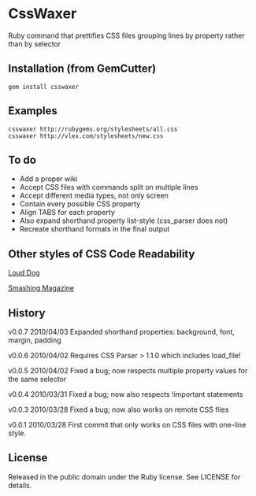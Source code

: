 # CssWaxer #

Ruby command that prettifies CSS files grouping lines by property rather than by selector

## Installation (from GemCutter) ##

    gem install csswaxer

## Examples ##

    csswaxer http://rubygems.org/stylesheets/all.css
    csswaxer http://vlex.com/stylesheets/new.css

## To do ##

* Add a proper wiki
* Accept CSS files with commands split on multiple lines
* Accept different media types, not only screen
* Contain every possible CSS property
* Align TABS for each property
* Also expand shorthand property list-style (css_parser does not)
* Recreate shorthand formats in the final output

## Other styles of CSS Code Readability ##

[Loud Dog](http://www.louddog.com/bloggity/2008/03/css-best-practices.php)

[Smashing Magazine](http://www.smashingmagazine.com/2008/05/02/improving-code-readability-with-css-styleguides/)

## History ##

v0.0.7  2010/04/03
        Expanded shorthand properties: background, font, margin, padding

v0.0.6  2010/04/02
        Requires CSS Parser > 1.1.0 which includes load_file!

v0.0.5  2010/04/02
        Fixed a bug; now respects multiple property values for the same selector

v0.0.4  2010/03/31
        Fixed a bug; now also respects !important statements
         
v0.0.3  2010/03/28
        Fixed a bug; now also works on remote CSS files

v0.0.1  2010/03/28
        First commit that only works on CSS files with one-line style.

## License ##

Released in the public domain under the Ruby license. See LICENSE for details.
